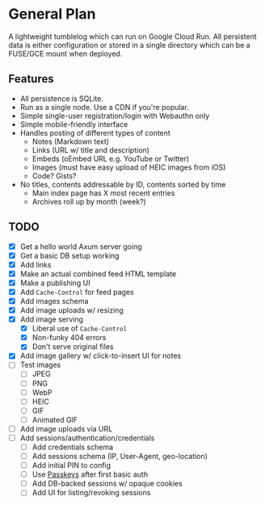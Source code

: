 # General Plan

A lightweight tumblelog which can run on Google Cloud Run. All persistent data is either
configuration or stored in a single directory which can be a FUSE/GCE mount when deployed.

## Features

* All persistence is SQLite.
* Run as a single node. Use a CDN if you're popular.
* Simple single-user registration/login with Webauthn only
* Simple mobile-friendly interface
* Handles posting of different types of content
  * Notes (Markdown text)
  * Links (URL w/ title and description)
  * Embeds (oEmbed URL e.g. YouTube or Twitter)
  * Images (must have easy upload of HEIC images from iOS)
  * Code? Gists?
* No titles, contents addressable by ID, contents sorted by time
  * Main index page has X most recent entries
  * Archives roll up by month (week?)

## TODO

* [x] Get a hello world Axum server going
* [x] Get a basic DB setup working
* [x] Add links
* [x] Make an actual combined feed HTML template
* [x] Make a publishing UI
* [x] Add `Cache-Control` for feed pages
* [x] Add images schema
* [x] Add image uploads w/ resizing
* [x] Add image serving
  * [x] Liberal use of `Cache-Control`
  * [x] Non-funky 404 errors
  * [x] Don't serve original files
* [x] Add image gallery w/ click-to-insert UI for notes
* [ ] Test images
  * [ ] JPEG
  * [ ] PNG
  * [ ] WebP
  * [ ] HEIC
  * [ ] GIF
  * [ ] Animated GIF
* [ ] Add image uploads via URL
* [ ] Add sessions/authentication/credentials
  * [ ] Add credentials schema
  * [ ] Add sessions schema (IP, User-Agent, geo-location)
  * [ ] Add initial PIN to config
  * [ ] Use [Passkeys](https://www.imperialviolet.org/2022/09/22/passkeys.html) after first basic auth
  * [ ] Add DB-backed sessions w/ opaque cookies
  * [ ] Add UI for listing/revoking sessions
